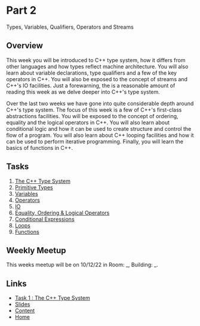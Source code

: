 # Part 2

Types, Variables, Qualifiers, Operators and Streams

## Overview

<!-- Fix!! -->

This week you will be introduced to C++ type system, how it differs from other languages and how types reflect machine architecture. You will also learn about variable declarations, type qualifiers and a few of the key operators in C++. You will also be exposed to the concept of streams and C++'s IO facilities. Just a forewarning, the is a reasonable amount of reading this week as we delve deeper into C++'s type system.

Over the last two weeks we have gone into quite considerable depth around C++'s type system. The focus of this week is a few of C++'s first-class abstractions facilities. You will be exposed to the concept of ordering, equality and the logical operators in C++. You will also learn about conditional logic and how it can be used to create structure and control the flow of a program. You will also learn about C++ looping facilities and how it can be used to perform iterative programming. Finally, you will learn the basics of functions in C++.

## Tasks

1. [The C++ Type System](/content/part2/tasks/typesystem.md)
2. [Primitive Types](/content/part2/tasks/types.md)
3. [Variables](/content/part2/tasks/variables.md)
4. [Operators](/content/part2/tasks/operators.md)
5. [IO](/content/part2/tasks/io.md)
6. [Equality, Ordering & Logical Operators](/content/part2/tasks/eqordlogic.md)
7. [Conditional Expressions](/content/part2/tasks/condexpr.md)
8. [Loops](/content/part2/tasks/loops.md)
9. [Functions](/content/part2/tasks/functions.md)

## Weekly Meetup

This weeks meetup will be on 10/12/22 in Room: _, Building: _.

## Links

- [Task 1 : The C++ Type System](/content/part2/tasks/typesystem.md)
- [Slides](/content/part2/slides/README.md)
- [Content](/content/README.md)
- [Home](/README.md)
